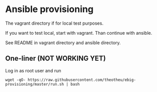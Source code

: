 
# Ansible provisioning

The vagrant directory if for local test purposes.

If you want to test local, start with vagrant. Than continue with ansible.

See README in vagrant directory and ansible directory.

## One-liner (NOT WORKING YET)
Log in as root user and run

`wget -qO- https://raw.githubusercontent.com/theotheu/ebig-provisioning/master/run.sh | bash`